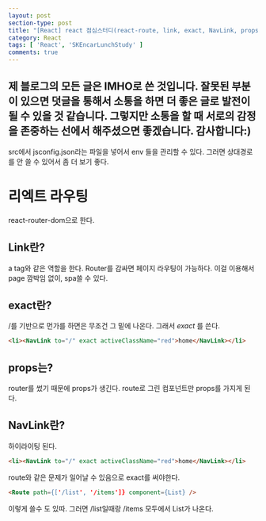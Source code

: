 ```yaml
---
layout: post
section-type: post
title: "[React] react 점심스터디(react-route, link, exact, NavLink, props)"
category: React
tags: [ 'React', 'SKEncarLunchStudy' ]
comments: true
---
```

제 블로그의 모든 글은 IMHO로 쓴 것입니다.
잘못된 부분이 있으면 덧글을 통해서 소통을 하면 더 좋은 글로 발전이 될 수 있을 것 같습니다.
그렇지만 소통을 할 때 서로의 감정을 존중하는 선에서 해주셨으면 좋겠습니다.
감사합니다:)
---


src에서 jsconfig.json라는 파일을 넣어서 env 들을 관리할 수 있다.
그러면 상대경로를 안 쓸 수 있어서 좀 더 보기 좋다.

# 리엑트 라우팅
react-router-dom으로 한다.

## Link란?
a tag와 같은 역할을 한다.
Router를 감싸면 페이지 라우팅이 가능하다.
이걸 이용해서 page 깜박임 없이, spa쓸 수 있다.

## exact란?
/를 기반으로 먼가를 하면은 무조건 그 밑에 나온다.
그래서 *exact* 를 쓴다.
``` html
<li><NavLink to="/" exact activeClassName="red">home</NavLink></li>
```

## props는?
router를 썼기 때문에 props가 생긴다.
route로 그린 컴포넌트만 props를 가지게 된다.

## NavLink란?
하이라이팅 된다.
``` html
<li><NavLink to="/" exact activeClassName="red">home</NavLink></li>
```
route와 같은 문제가 일어날 수 있음으로 exact를 써야한다.

``` html
<Route path={['/list', '/items']} component={List} />
```
이렇게 쓸수 도 있따.
그러면 /list일때랑 /items 모두에서 List가 나온다.
